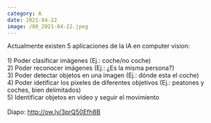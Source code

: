 ```yaml
--- 
category: A 
date: 2021-04-22 
image: /80_2021-04-22.jpeg 
--- 
```


Actualmente existen 5 aplicaciones de la IA en computer vision:<br><br>1) Poder clasificar imágenes (Ej.: coche/no coche)<br>2) Poder reconocer imágenes (Ej.: ¿Es la misma persona?)<br>3) Poder detectar objetos en una imagen (Ej.: dónde esta el coche)<br>4) Poder idetificar los pixeles de diferentes objetivos (Ej.: peatones y coches, bien delimitados)<br>5) Identificar objetos en video y seguir el movimiento<br><br>Diapo: http://ow.ly/3prQ50Efh8B